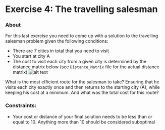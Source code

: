 # Exercise 4: The travelling salesman

### About
For this last exercise you need to come up with a solution to the travelling salesman problem given the following conditions:
* There are 7 cities in total that you need to visit
* You start at city A
* The cost to visit each city from a given city is determined by the distance matrix below (see `Distance_Matrix` file for the actual distance matrix)
![alt text](https://drive.google.com/uc?export=download&id=1Df5LpySiNi3781BOMrWPS_4i1rUktRjh)



What is the most efficient route for the salesman to take? 
Ensuring that he visits each city exactly once and then returns to the starting city (A), while keeping his cost at a minimum. And what was the total cost for this route?

### Constraints:
* Your cost or distance of your final solution needs to be less than or equal to 10. Anything more than 10 should be considered suboptimal


